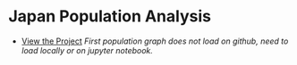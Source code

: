 # Japan Population Analysis
- [View the Project](https://github.com/yutaot/Japan-Population-Analysis/blob/fc8d19fae84c7e4f3f0bc701088bc7827a6df232/FinalProject.ipynb)
*First population graph does not load on github, need to load locally or on jupyter notebook.*
